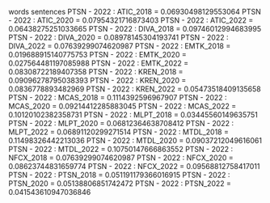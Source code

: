 words
sentences
PTSN - 2022 : ATIC_2018 = 0.06930498129553064
PTSN - 2022 : ATIC_2020 = 0.07954321716873403
PTSN - 2022 : ATIC_2022 = 0.06438275251033665
PTSN - 2022 : DIVA_2018 = 0.09746012994683995
PTSN - 2022 : DIVA_2020 = 0.08978145304193741
PTSN - 2022 : DIVA_2022 = 0.07639299074620987
PTSN - 2022 : EMTK_2018 = 0.019688915140775753
PTSN - 2022 : EMTK_2020 = 0.027564481197085988
PTSN - 2022 : EMTK_2022 = 0.08308722189407358
PTSN - 2022 : KREN_2018 = 0.09096278795038393
PTSN - 2022 : KREN_2020 = 0.0836778893482969
PTSN - 2022 : KREN_2022 = 0.05473518409135658
PTSN - 2022 : MCAS_2018 = 0.1114392596967907
PTSN - 2022 : MCAS_2020 = 0.09214412285883045
PTSN - 2022 : MCAS_2022 = 0.10120102382358731
PTSN - 2022 : MLPT_2018 = 0.03445560149635751
PTSN - 2022 : MLPT_2020 = 0.06812364638708412
PTSN - 2022 : MLPT_2022 = 0.06891120299271514
PTSN - 2022 : MTDL_2018 = 0.11498326442213036
PTSN - 2022 : MTDL_2020 = 0.09037212049616061
PTSN - 2022 : MTDL_2022 = 0.10750147666863552
PTSN - 2022 : NFCX_2018 = 0.07639299074620987
PTSN - 2022 : NFCX_2020 = 0.08623744831659774
PTSN - 2022 : NFCX_2022 = 0.09568812758417011
PTSN - 2022 : PTSN_2018 = 0.051191179366016915
PTSN - 2022 : PTSN_2020 = 0.05138806851742472
PTSN - 2022 : PTSN_2022 = 0.041543610947036846
